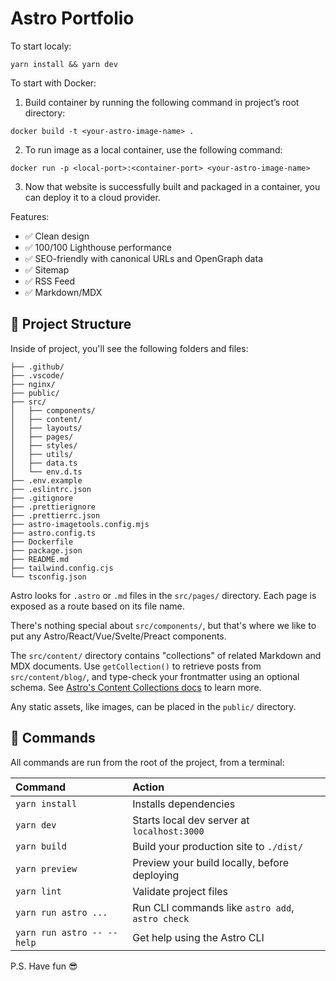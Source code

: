 # Astro Portfolio

To start localy:

```
yarn install && yarn dev
```

To start with Docker:

1. Build container by running the following command in project’s root directory:

```
docker build -t <your-astro-image-name> .
```

2. To run image as a local container, use the following command:

```
docker run -p <local-port>:<container-port> <your-astro-image-name>
```

3. Now that website is successfully built and packaged in a container, you can deploy it to a cloud provider.

Features:

- ✅ Clean design
- ✅ 100/100 Lighthouse performance
- ✅ SEO-friendly with canonical URLs and OpenGraph data
- ✅ Sitemap
- ✅ RSS Feed
- ✅ Markdown/MDX

## 🚀 Project Structure

Inside of project, you'll see the following folders and files:

```
├── .github/
├── .vscode/
├── nginx/
├── public/
├── src/
│   ├── components/
│   ├── content/
│   ├── layouts/
│   ├── pages/
│   ├── styles/
│   ├── utils/
│   ├── data.ts
│   └── env.d.ts
├── .env.example
├── .eslintrc.json
├── .gitignore
├── .prettierignore
├── .prettierrc.json
├── astro-imagetools.config.mjs
├── astro.config.ts
├── Dockerfile
├── package.json
├── README.md
├── tailwind.config.cjs
└── tsconfig.json
```

Astro looks for `.astro` or `.md` files in the `src/pages/` directory. Each page is exposed as a route based on its file name.

There's nothing special about `src/components/`, but that's where we like to put any Astro/React/Vue/Svelte/Preact components.

The `src/content/` directory contains "collections" of related Markdown and MDX documents. Use `getCollection()` to retrieve posts from `src/content/blog/`, and type-check your frontmatter using an optional schema. See [Astro's Content Collections docs](https://docs.astro.build/en/guides/content-collections/) to learn more.

Any static assets, like images, can be placed in the `public/` directory.

## 🧞 Commands

All commands are run from the root of the project, from a terminal:

| Command                    | Action                                           |
| :------------------------- | :----------------------------------------------- |
| `yarn install`             | Installs dependencies                            |
| `yarn dev`                 | Starts local dev server at `localhost:3000`      |
| `yarn build`               | Build your production site to `./dist/`          |
| `yarn preview`             | Preview your build locally, before deploying     |
| `yarn lint`                | Validate project files                           |
| `yarn run astro ...`       | Run CLI commands like `astro add`, `astro check` |
| `yarn run astro -- --help` | Get help using the Astro CLI                     |

P.S. Have fun 😎
